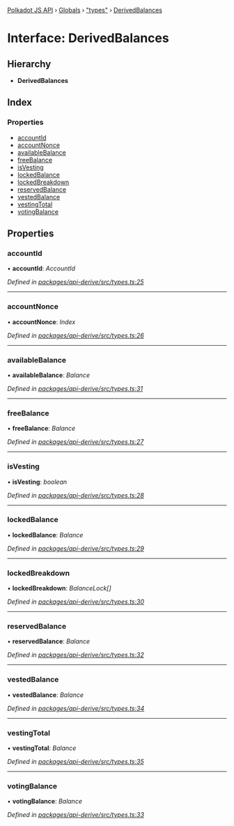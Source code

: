 [Polkadot JS API](../README.md) › [Globals](../globals.md) › ["types"](../modules/_types_.md) › [DerivedBalances](_types_.derivedbalances.md)

# Interface: DerivedBalances

## Hierarchy

* **DerivedBalances**

## Index

### Properties

* [accountId](_types_.derivedbalances.md#accountid)
* [accountNonce](_types_.derivedbalances.md#accountnonce)
* [availableBalance](_types_.derivedbalances.md#availablebalance)
* [freeBalance](_types_.derivedbalances.md#freebalance)
* [isVesting](_types_.derivedbalances.md#isvesting)
* [lockedBalance](_types_.derivedbalances.md#lockedbalance)
* [lockedBreakdown](_types_.derivedbalances.md#lockedbreakdown)
* [reservedBalance](_types_.derivedbalances.md#reservedbalance)
* [vestedBalance](_types_.derivedbalances.md#vestedbalance)
* [vestingTotal](_types_.derivedbalances.md#vestingtotal)
* [votingBalance](_types_.derivedbalances.md#votingbalance)

## Properties

###  accountId

• **accountId**: *AccountId*

*Defined in [packages/api-derive/src/types.ts:25](https://github.com/polkadot-js/api/blob/ddd5eab7f/packages/api-derive/src/types.ts#L25)*

___

###  accountNonce

• **accountNonce**: *Index*

*Defined in [packages/api-derive/src/types.ts:26](https://github.com/polkadot-js/api/blob/ddd5eab7f/packages/api-derive/src/types.ts#L26)*

___

###  availableBalance

• **availableBalance**: *Balance*

*Defined in [packages/api-derive/src/types.ts:31](https://github.com/polkadot-js/api/blob/ddd5eab7f/packages/api-derive/src/types.ts#L31)*

___

###  freeBalance

• **freeBalance**: *Balance*

*Defined in [packages/api-derive/src/types.ts:27](https://github.com/polkadot-js/api/blob/ddd5eab7f/packages/api-derive/src/types.ts#L27)*

___

###  isVesting

• **isVesting**: *boolean*

*Defined in [packages/api-derive/src/types.ts:28](https://github.com/polkadot-js/api/blob/ddd5eab7f/packages/api-derive/src/types.ts#L28)*

___

###  lockedBalance

• **lockedBalance**: *Balance*

*Defined in [packages/api-derive/src/types.ts:29](https://github.com/polkadot-js/api/blob/ddd5eab7f/packages/api-derive/src/types.ts#L29)*

___

###  lockedBreakdown

• **lockedBreakdown**: *BalanceLock[]*

*Defined in [packages/api-derive/src/types.ts:30](https://github.com/polkadot-js/api/blob/ddd5eab7f/packages/api-derive/src/types.ts#L30)*

___

###  reservedBalance

• **reservedBalance**: *Balance*

*Defined in [packages/api-derive/src/types.ts:32](https://github.com/polkadot-js/api/blob/ddd5eab7f/packages/api-derive/src/types.ts#L32)*

___

###  vestedBalance

• **vestedBalance**: *Balance*

*Defined in [packages/api-derive/src/types.ts:34](https://github.com/polkadot-js/api/blob/ddd5eab7f/packages/api-derive/src/types.ts#L34)*

___

###  vestingTotal

• **vestingTotal**: *Balance*

*Defined in [packages/api-derive/src/types.ts:35](https://github.com/polkadot-js/api/blob/ddd5eab7f/packages/api-derive/src/types.ts#L35)*

___

###  votingBalance

• **votingBalance**: *Balance*

*Defined in [packages/api-derive/src/types.ts:33](https://github.com/polkadot-js/api/blob/ddd5eab7f/packages/api-derive/src/types.ts#L33)*
